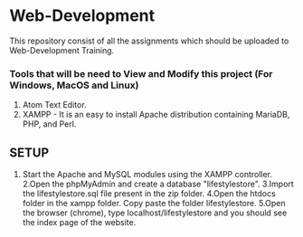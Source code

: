 # Web-Development

This repository consist of all the assignments which should be uploaded to Web-Development Training.

### Tools that will be need to View and Modify this project (For Windows, MacOS and Linux)

1. Atom Text Editor.
2. XAMPP - It is an easy to install Apache distribution containing MariaDB, PHP, and Perl.

## SETUP	

1. Start the Apache and MySQL modules using the XAMPP controller.
2.Open the phpMyAdmin and create a database "lifestylestore". 
3.Import the lifestylestore.sql file present in the zip folder.
4.Open the htdocs folder in the xampp folder. Copy paste the folder lifestylestore.
5.Open the browser (chrome), type localhost/lifestylestore and you should see the index page of the website.
